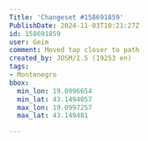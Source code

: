 ```yaml
---
Title: 'Changeset #158691859'
PublishDate: 2024-11-03T10:21:27Z
id: 158691859
user: Geim
comment: Moved tap closer to path
created_by: JOSM/1.5 (19253 en)
tags:
- Montenegro
bbox:
  min_lon: 19.0996654
  min_lat: 43.1494057
  max_lon: 19.0997257
  max_lat: 43.149481

---
```

